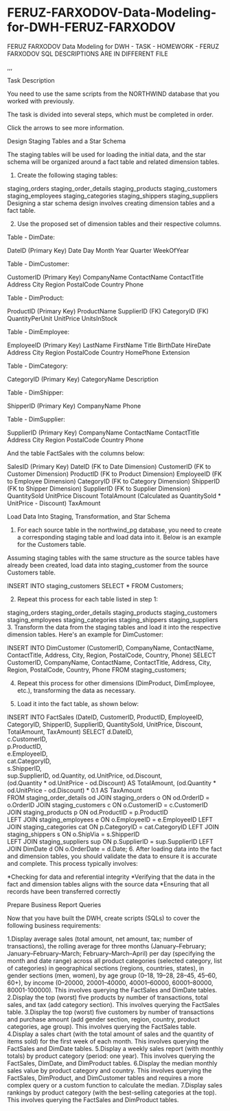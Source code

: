 # FERUZ-FARXODOV-Data-Modeling-for-DWH-FERUZ-FARXODOV
FERUZ FARXODOV Data Modeling for DWH - TASK - HOMEWORK -  FERUZ FARXODOV
SQL DESCRIPTIONS ARE IN DIFFERENT FILE

,,,


Task Description

You need to use the same scripts from the NORTHWIND database that you worked with previously.

The task is divided into several steps, which must be completed in order.

Click the arrows to see more information.

Design Staging Tables and a Star Schema

The staging tables will be used for loading the initial data, and the star schema will be organized around a fact table and related dimension tables.

1. Create the following staging tables:

staging_orders
staging_order_details
staging_products
staging_customers
staging_employees
staging_categories
staging_shippers
staging_suppliers
Designing a star schema design involves creating dimension tables and a fact table.

2. Use the proposed set of dimension tables and their respective columns.

Table - DimDate:

DateID (Primary Key)
Date
Day
Month
Year
Quarter
WeekOfYear

Table - DimCustomer:

CustomerID (Primary Key)
CompanyName
ContactName
ContactTitle
Address
City
Region
PostalCode
Country
Phone

Table - DimProduct:

ProductID (Primary Key)
ProductName
SupplierID (FK)
CategoryID (FK)
QuantityPerUnit
UnitPrice
UnitsInStock

Table -  DimEmployee:

EmployeeID (Primary Key)
LastName
FirstName
Title
BirthDate
HireDate
Address
City
Region
PostalCode
Country
HomePhone
Extension

Table -  DimCategory:

CategoryID (Primary Key)
CategoryName
Description

Table -  DimShipper:

ShipperID (Primary Key)
CompanyName
Phone


Table -  DimSupplier:

SupplierID (Primary Key)
CompanyName
ContactName
ContactTitle
Address
City
Region
PostalCode
Country
Phone


And the table FactSales with the columns below:

SalesID (Primary Key)
DateID (FK to Date Dimension)
CustomerID (FK to Customer Dimension)
ProductID (FK to Product Dimension)
EmployeeID (FK to Employee Dimension)
CategoryID (FK to Category Dimension)
ShipperID (FK to Shipper Dimension)
SupplierID (FK to Supplier Dimension)
QuantitySold
UnitPrice
Discount
TotalAmount (Calculated as QuantitySold * UnitPrice - Discount)
TaxAmount


Load Data Into Staging, Transformation, and Star Schema

1. For each source table in the northwind_pg database, you need to create a corresponding staging table and load data into it. Below is an example for the Customers table.

Assuming staging tables with the same structure as the source tables have already been created, load data into staging_customer from the source Customers table.

INSERT INTO staging_customers 
SELECT * FROM Customers;

2. Repeat this process for each table listed in step 1:

staging_orders
staging_order_details
staging_products
staging_customers
staging_employees
staging_categories
staging_shippers
staging_suppliers
3. Transform the data from the staging tables and load it into the respective dimension tables. Here's an example for DimCustomer:

INSERT INTO DimCustomer (CustomerID, CompanyName, ContactName, ContactTitle, Address, City, Region, PostalCode, Country, Phone) 
SELECT CustomerID, CompanyName, ContactName, ContactTitle, Address, City, Region, PostalCode, Country, Phone 
FROM staging_customers; 

4. Repeat this process for other dimensions (DimProduct, DimEmployee, etc.), transforming the data as necessary.

5. Load it into the fact table, as shown below:

INSERT INTO FactSales (DateID, CustomerID, ProductID, EmployeeID, CategoryID, ShipperID, SupplierID, QuantitySold, UnitPrice, Discount, TotalAmount, TaxAmount) 
SELECT
    d.DateID,   
    c.CustomerID,  
    p.ProductID,  
    e.EmployeeID,  
    cat.CategoryID,  
    s.ShipperID,  
    sup.SupplierID, 
    od.Quantity, 
    od.UnitPrice, 
    od.Discount,    
    (od.Quantity * od.UnitPrice - od.Discount) AS TotalAmount,
    (od.Quantity * od.UnitPrice - od.Discount) * 0.1 AS TaxAmount     
FROM staging_order_details od 
JOIN staging_orders o ON od.OrderID = o.OrderID 
JOIN staging_customers c ON o.CustomerID = c.CustomerID 
JOIN staging_products p ON od.ProductID = p.ProductID  
LEFT JOIN staging_employees e ON o.EmployeeID = e.EmployeeID 
 LEFT JOIN staging_categories cat ON p.CategoryID = cat.CategoryID 
 LEFT JOIN staging_shippers s ON o.ShipVia = s.ShipperID  
LEFT JOIN staging_suppliers sup ON p.SupplierID = sup.SupplierID
LEFT JOIN DimDate d ON o.OrderDate = d.Date;
6. After loading data into the fact and dimension tables, you should validate the data to ensure it is accurate and complete. This process typically involves: 

*Checking for data and referential integrity
*Verifying that the data in the fact and dimension tables aligns with the source data
*Ensuring that all records have been transferred correctly


Prepare Business Report Queries

Now that you have built the DWH, create scripts (SQLs) to cover the following business requirements:

1.Display average sales (total amount, net amount, tax; number of transactions), the rolling average for three months (January–February; January–February–March; February–March–April) per day (specifying the month and date range) across all product categories (selected category, list of categories) in geographical sections (regions, countries, states), in gender sections (men, women), by age group (0–18, 19–28, 28–45, 45–60, 60+), by income (0–20000, 20001–40000, 40001–60000, 60001–80000, 80001-100000). This involves querying the FactSales and DimDate tables.
2.Display the top (worst) five products by number of transactions, total sales, and tax (add category section). This involves querying the FactSales table.
3.Display the top (worst) five customers by number of transactions and purchase amount (add gender section, region, country, product categories, age group). This involves querying the FactSales table.
4.Display a sales chart (with the total amount of sales and the quantity of items sold) for the first week of each month. This involves querying the FactSales and DimDate tables.
5.Display a weekly sales report (with monthly totals) by product category (period: one year). This involves querying the FactSales, DimDate, and DimProduct tables.
6.Display the median monthly sales value by product category and country. This involves querying the FactSales, DimProduct, and DimCustomer tables and requires a more complex query or a custom function to calculate the median.
7.Display sales rankings by product category (with the best-selling categories at the top). This involves querying the FactSales and DimProduct tables.
